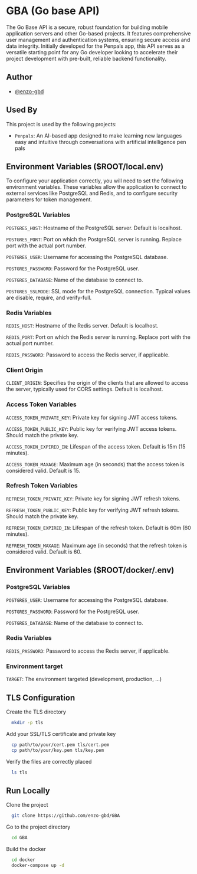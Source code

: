 # GBA (Go base API)

The Go Base API is a secure, robust foundation for building mobile application servers and other Go-based projects. It features comprehensive user management and authentication systems, ensuring secure access and data integrity. Initially developed for the Penpals app, this API serves as a versatile starting point for any Go developer looking to accelerate their project development with pre-built, reliable backend functionality.
## Author

- [@enzo-gbd](https://github.com/enzo-gbd)


## Used By

This project is used by the following projects:

- `Penpals`: An AI-based app designed to make learning new languages easy and intuitive through conversations with artificial intelligence pen pals


## Environment Variables ($ROOT/local.env)

To configure your application correctly, you will need to set the following environment variables. These variables allow the application to connect to external services like PostgreSQL and Redis, and to configure security parameters for token management.

### PostgreSQL Variables

`POSTGRES_HOST`: Hostname of the PostgreSQL server. Default is localhost.

`POSTGRES_PORT`: Port on which the PostgreSQL server is running. Replace port with the actual port number.

`POSTGRES_USER`: Username for accessing the PostgreSQL database.

`POSTGRES_PASSWORD`: Password for the PostgreSQL user.

`POSTGRES_DATABASE`: Name of the database to connect to.

`POSTGRES_SSLMODE`: SSL mode for the PostgreSQL connection. Typical values are disable, require, and verify-full.

### Redis Variables

`REDIS_HOST`: Hostname of the Redis server. Default is localhost.

`REDIS_PORT`: Port on which the Redis server is running. Replace
port with the actual port number.

`REDIS_PASSWORD`: Password to access the Redis server, if applicable.

### Client Origin

`CLIENT_ORIGIN`: Specifies the origin of the clients that are allowed to access the server, typically used for CORS settings. Default is localhost.

### Access Token Variables

`ACCESS_TOKEN_PRIVATE_KEY`: Private key for signing JWT access tokens.

`ACCESS_TOKEN_PUBLIC_KEY`: Public key for verifying JWT access tokens. Should match the private key.

`ACCESS_TOKEN_EXPIRED_IN`: Lifespan of the access token. Default is 15m (15 minutes).

`ACCESS_TOKEN_MAXAGE`: Maximum age (in seconds) that the access token is considered valid. Default is 15.

### Refresh Token Variables

`REFRESH_TOKEN_PRIVATE_KEY`: Private key for signing JWT refresh tokens.

`REFRESH_TOKEN_PUBLIC_KEY`: Public key for verifying JWT refresh tokens. Should match the private key.

`REFRESH_TOKEN_EXPIRED_IN`: Lifespan of the refresh token. Default is 60m (60 minutes).

`REFRESH_TOKEN_MAXAGE`: Maximum age (in seconds) that the refresh token is considered valid. Default is 60.

## Environment Variables ($ROOT/docker/.env)

### PostgreSQL Variables

`POSTGRES_USER`: Username for accessing the PostgreSQL database.

`POSTGRES_PASSWORD`: Password for the PostgreSQL user.

`POSTGRES_DATABASE`: Name of the database to connect to.

### Redis Variables

`REDIS_PASSWORD`: Password to access the Redis server, if applicable.

### Environment target

`TARGET`: The environment targeted (development, production, ...)

## TLS Configuration

Create the TLS directory

```bash
  mkdir -p tls
```

Add your SSL/TLS certificate and private key

```bash
  cp path/to/your/cert.pem tls/cert.pem
  cp path/to/your/key.pem tls/key.pem
```

Verify the files are correctly placed

```bash
  ls tls
```
## Run Locally

Clone the project

```bash
  git clone https://github.com/enzo-gbd/GBA
```

Go to the project directory

```bash
  cd GBA
```

Build the docker

```bash
  cd docker
  docker-compose up -d
```


